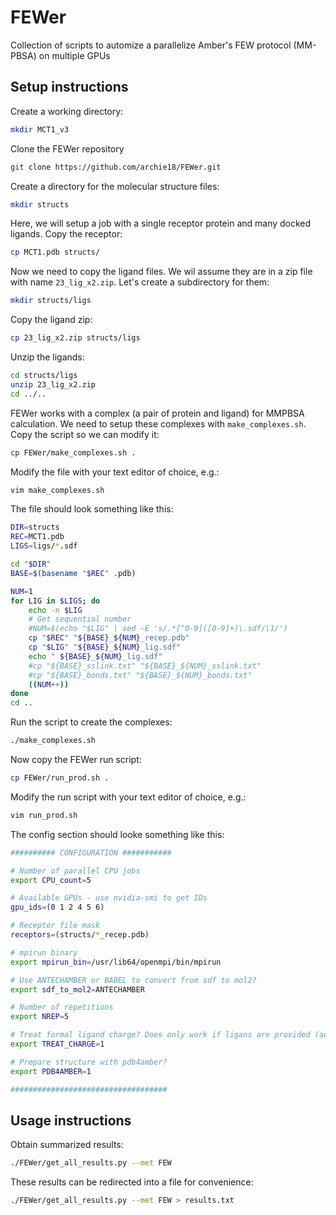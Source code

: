 # FEWer
Collection of scripts to automize a parallelize Amber's FEW protocol (MM-PBSA) on multiple GPUs

## Setup instructions
Create a working directory:
```bash
mkdir MCT1_v3
```

Clone the FEWer repository
```bash
git clone https://github.com/archie18/FEWer.git
```

Create a directory for the molecular structure files:
```bash
mkdir structs
```

Here, we will setup a job with a single receptor protein and many docked ligands. Copy the receptor:
```bash
cp MCT1.pdb structs/
```

Now we need to copy the ligand files. We wil assume they are in a zip file with name `23_lig_x2.zip`. Let's create a subdirectory for them:
```bash
mkdir structs/ligs
```

Copy the ligand zip:
```bash
cp 23_lig_x2.zip structs/ligs
```

Unzip the ligands:
```bash
cd structs/ligs
unzip 23_lig_x2.zip
cd ../..
```

FEWer works with a complex (a pair of protein and ligand) for MMPBSA calculation. We need to setup these complexes with `make_complexes.sh`. Copy the script so we can modify it:
```bash
cp FEWer/make_complexes.sh .
```

Modify the file with your text editor of choice, e.g.:
```bash
vim make_complexes.sh
```

The file should look something like this:
```bash
DIR=structs
REC=MCT1.pdb
LIGS=ligs/*.sdf

cd "$DIR"
BASE=$(basename "$REC" .pdb)

NUM=1
for LIG in $LIGS; do
    echo -n $LIG
    # Get sequential number
    #NUM=$(echo "$LIG" | sed -E 's/.*[^0-9]([0-9]+)\.sdf/\1/')
    cp "$REC" "${BASE}_${NUM}_recep.pdb"
    cp "$LIG" "${BASE}_${NUM}_lig.sdf"
    echo " ${BASE}_${NUM}_lig.sdf"
    #cp "${BASE}_sslink.txt" "${BASE}_${NUM}_sslink.txt"
    #cp "${BASE}_bonds.txt" "${BASE}_${NUM}_bonds.txt"
    ((NUM++))
done
cd ..
```

Run the script to create the complexes:
```bash
./make_complexes.sh
```

Now copy the FEWer run script:
```bash
cp FEWer/run_prod.sh .
```

Modify the run script with your text editor of choice, e.g.:
```bash
vim run_prod.sh
```

The config section should looke something like this:
```bash
########## CONFIGURATION ###########

# Number of parallel CPU jobs
export CPU_count=5

# Available GPUs - use nvidia-smi to get IDs
gpu_ids=(0 1 2 4 5 6)

# Receptor file mask
receptors=(structs/*_recep.pdb)

# mpirun binary
export mpirun_bin=/usr/lib64/openmpi/bin/mpirun

# Use ANTECHAMBER or BABEL to convert from sdf to mol2?
export sdf_to_mol2=ANTECHAMBER

# Number of repetitions
export NREP=5

# Treat formal ligand charge? Does only work if ligans are provided (additionally) in SDF format
export TREAT_CHARGE=1

# Prepare structure with pdb4amber?
export PDB4AMBER=1

###################################
```


## Usage instructions

Obtain summarized results:
```bash
./FEWer/get_all_results.py --met FEW
```
These results can be redirected into a file for convenience:
```bash
./FEWer/get_all_results.py --met FEW > results.txt
```

